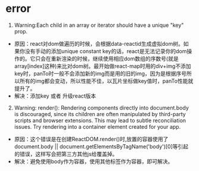 # error
1. Warning:Each child in an array or iterator should have a unique "key" prop. 
* 原因：react对dom做遍历的时候，会根据data-reactid生成虚拟dom树。如果你没有手动的添加unique constant key的话，react是无法记录你的dom操作的。它只会在重新渲染的时候，继续使用相应dom数组的序数号(就是array[index]这种)来比对dom树。最开始做react-map时用的div+img不添加key时，panTo时一般不会添加新的img而是用的旧的img，因为是根据序号所以所有的img都会变动，所以性能不佳，以瓦片坐标做key值时，panTo性能就提升了。
* 解决：添加key 或者 升级react版本

2. Warning: render(): Rendering components directly into document.body is discouraged, since its children are often manipulated by third-party scripts and browser extensions. This may lead to subtle reconciliation issues. Try rendering into a container element created for your app.
* 原因：这个错误是在创建ReactDOM.render()时,放置的容器使用了document.body || document.getElementsByTagName('body')[0]等引起的错误，这样写会把第三方其他js给覆盖掉。
* 解决：避免使用body作为容器，使用其他标签作为容器，即可解决。

